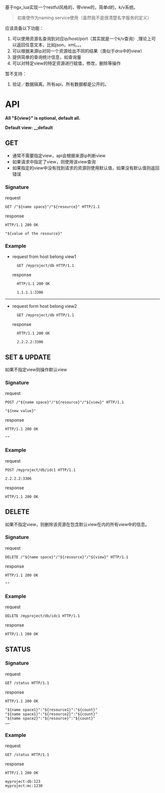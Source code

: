 基于ngx_lua实现一个restful风格的，带view的，简单d的，k/v系统。
>初衷使作为naming service使用（虽然我不是很清楚名字服务的定义）

应该具备以下功能：

1. 可以使用资源名查询到对应ip/host/port（其实就是一个k/v查询）,理论上可以返回任意文本，比如json，xml。。。
2. 可以根据来源ip对同一个资源给出不同的结果（类似于dns中的view）
3. 提供简单的查询统计信息，如查询量
4. 可以对特定view的特定资源进行赋值，修改，删除等操作

暂不支持：

1. 验证／数据隔离。所有api，所有数据都是公开的。


# API
**All "${view}" is optional, default all.**

**Default view: __default**

## GET

- 通常不需要指定view，api会根据来源ip判断view
- 如果请求中指定了view，则使用该view查询
- 如果指定的view中没有找到请求的资源则使用默认值，如果没有默认值则返回错误

### Signature
request
    
    GET /"${name space}"/"${resource}" HTTP/1.1

response

    HTTP/1.1 200 OK
    
    "${value of the resource}"

### Example

* request from host belong view1

        GET /myproject/db HTTP/1.1

  response

        HTTP/1.1 200 OK
    
        1.1.1.1:3306

-----------------------
* request form host belong view2

        GET /myproject/db HTTP/1.1
    
  response

        HTTP/1.1 200 OK
    
        2.2.2.2:3306

## SET & UPDATE
如果不指定view则操作默认view

### Signature
request
    
    POST /"${name space}"/"${resource}"/"${view}" HTTP/1.1
    
    "${new value}"

response

    HTTP/1.1 200 OK
    
    ""

### Example

request 

    POST /myproject/db/idc1 HTTP/1.1
    
    2.2.2.2:3306

response

    HTTP/1.1 200 OK

## DELETE
如果不指定view，则删除该资源在包含默认view在内的所有view中的信息。

### Signature
request
    
    DELETE /"${name space}"/"${resource}"/"${view}" HTTP/1.1

response

    HTTP/1.1 200 OK
    
    ""

### Example

request 

    DELETE /myproject/db/idc1 HTTP/1.1

response

    HTTP/1.1 200 OK

## STATUS

### Signature
request
    
    GET /status HTTP/1.1

response

    HTTP/1.1 200 OK
    
    "${name space1}":"${resource1}":"${count}"
    "${name space1}":"${resource2}":"${count}"
    "${name space2}":"${resource}":"${count}"
    ……

### Example

request 

    GET /status HTTP/1.1

response

    HTTP/1.1 200 OK
    
    myproject:db:123
    myproject:mc:1230   
